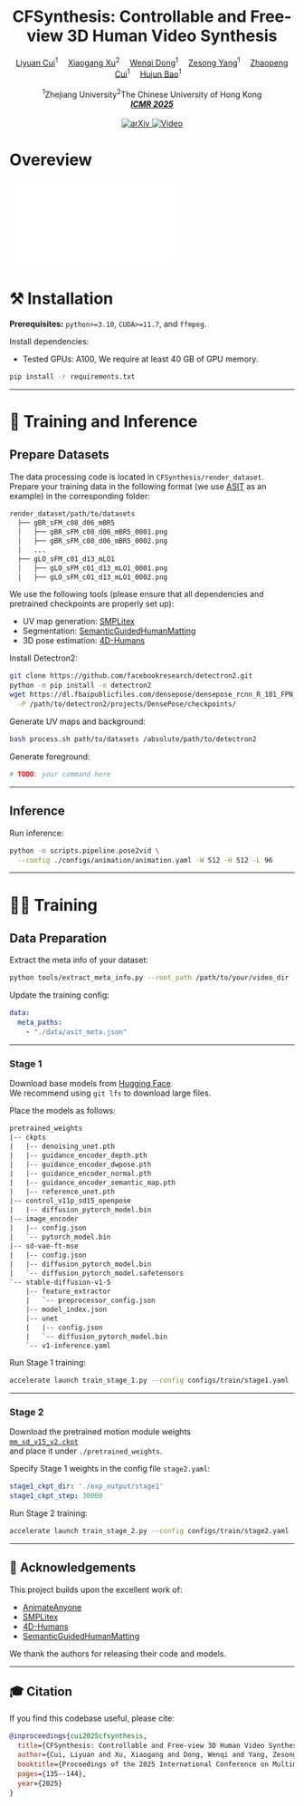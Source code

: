 <!-- # magic-edit.github.io -->
<h1 align='Center'>CFSynthesis: Controllable and Free-view 3D Human Video Synthesis</h1>

<div align='Center'>
    <a href="https://scholar.google.com/citations?hl=zh-CN&user=WhwTrhcAAAAJ"target='_blank'>Liyuan Cui</a><sup>1</sup>&emsp;
    <a href='https://xuxiaogang.com/' target='_blank'>Xiaogang Xu</a><sup>2</sup>&emsp;
    <a href='https://scholar.google.com/citations?hl=zh-CN&user=o-cC48AAAAAJ' target='_blank'>Wenqi Dong</a><sup>1</sup>&emsp;
    <a href='https://github.com/YZsZY' target='_blank'>Zesong Yang</a><sup>1</sup>&emsp;
    <a href='https://zhpcui.github.io/' target='_blank'>Zhaopeng Cui</a><sup>1</sup>&emsp;
    <a href='' target='_blank'>Hujun Bao</a><sup>1</sup>&emsp;
</div>
<br>
<div align='Center'>
    <sup>1</sup>Zhejiang University<sup>2</sup>The Chinese University of Hong Kong
</div>
<div align='Center'>
<i><strong><a href='https://dl.acm.org/doi/proceedings/10.1145/3731715' target='_blank'>ICMR 2025</a></strong></i>
</div>
<br>
<div align='Center'>
    <a href="https://arxiv.org/abs/2412.11067">
        <img src="https://img.shields.io/badge/arXiv-Paper-red?logo=arxiv&style=for-the-badge" alt="arXiv">
    </a>
    <a href="https://youtu.be/apJhMlK9yog">
        <img src="https://img.shields.io/badge/Video-Demo-blue?logo=youtube&style=for-the-badge" alt="Video">
    </a>
</div>

# Overeview

![Overeview](assets/teaser.pdf)


# ⚒️ Installation

**Prerequisites:** `python>=3.10`, `CUDA>=11.7`, and `ffmpeg`.

Install dependencies:
- Tested GPUs: A100, We require at least 40 GB of GPU memory.
```bash
pip install -r requirements.txt
```

---

# 🚀 Training and Inference 

## Prepare Datasets

The data processing code is located in `CFSynthesis/render_dataset`.  
Prepare your training data in the following format (we use [ASIT](https://google.github.io/aistplusplus_dataset/factsfigures.html) as an example) in the corresponding folder:

```text
render_dataset/path/to/datasets
  ├── gBR_sFM_c08_d06_mBR5
  │   ├── gBR_sFM_c08_d06_mBR5_0001.png
  │   ├── gBR_sFM_c08_d06_mBR5_0002.png
  │   ...
  ├── gLO_sFM_c01_d13_mLO1
  │   ├── gLO_sFM_c01_d13_mLO1_0001.png
  │   ├── gLO_sFM_c01_d13_mLO1_0002.png
```

We use the following tools (please ensure that all dependencies and pretrained checkpoints are properly set up):

- UV map generation: [SMPLitex](https://github.com/dancasas/SMPLitex)
- Segmentation: [SemanticGuidedHumanMatting](https://github.com/cxgincsu/SemanticGuidedHumanMatting)
- 3D pose estimation: [4D-Humans](https://github.com/shubham-goel/4D-Humans)

Install Detectron2:

```bash
git clone https://github.com/facebookresearch/detectron2.git
python -m pip install -e detectron2
wget https://dl.fbaipublicfiles.com/densepose/densepose_rcnn_R_101_FPN_s1x/165712084/model_final_c6ab63.pkl \
  -P /path/to/detectron2/projects/DensePose/checkpoints/
```

Generate UV maps and background:

```bash
bash process.sh path/to/datasets /absolute/path/to/detectron2
```

Generate foreground:

```bash
# TODO: your command here
```

---

## Inference

Run inference:

```bash
python -m scripts.pipeline.pose2vid \
  --config ./configs/animation/animation.yaml -W 512 -H 512 -L 96
```

---

# 🏋️‍♂️ Training

## Data Preparation

Extract the meta info of your dataset:

```bash
python tools/extract_meta_info.py --root_path /path/to/your/video_dir --dataset_name asit 
```

Update the training config:

```yaml
data:
  meta_paths:
    - "./data/asit_meta.json"
```

---

### Stage 1

Download base models from [Hugging Face](https://huggingface.co/lycui/CFSynthesis).  
We recommend using `git lfs` to download large files.

Place the models as follows:

```text
pretrained_weights
|-- ckpts  
|   |-- denoising_unet.pth
|   |-- guidance_encoder_depth.pth
|   |-- guidance_encoder_dwpose.pth
|   |-- guidance_encoder_normal.pth
|   |-- guidance_encoder_semantic_map.pth
|   |-- reference_unet.pth
|-- control_v11p_sd15_openpose
|   |-- diffusion_pytorch_model.bin
|-- image_encoder
|   |-- config.json
|   `-- pytorch_model.bin
|-- sd-vae-ft-mse
|   |-- config.json
|   |-- diffusion_pytorch_model.bin
|   `-- diffusion_pytorch_model.safetensors
`-- stable-diffusion-v1-5
    |-- feature_extractor
    |   `-- preprocessor_config.json
    |-- model_index.json
    |-- unet
    |   |-- config.json
    |   `-- diffusion_pytorch_model.bin
    `-- v1-inference.yaml
```

Run Stage 1 training:

```bash
accelerate launch train_stage_1.py --config configs/train/stage1.yaml
```

---

### Stage 2

Download the pretrained motion module weights  
[`mm_sd_v15_v2.ckpt`](https://huggingface.co/guoyww/animatediff/blob/main/mm_sd_v15_v2.ckpt)  
and place it under `./pretrained_weights`.

Specify Stage 1 weights in the config file `stage2.yaml`:

```yaml
stage1_ckpt_dir: './exp_output/stage1'
stage1_ckpt_step: 30000 
```

Run Stage 2 training:

```bash
accelerate launch train_stage_2.py --config configs/train/stage2.yaml
```

---

## 🙏 Acknowledgements

This project builds upon the excellent work of:

- [AnimateAnyone](https://github.com/MooreThreads/Moore-AnimateAnyone)
- [SMPLitex](https://github.com/dancasas/SMPLitex)
- [4D-Humans](https://github.com/shubham-goel/4D-Humans)
- [SemanticGuidedHumanMatting](https://github.com/cxgincsu/SemanticGuidedHumanMatting)

We thank the authors for releasing their code and models.

---

## 🎓 Citation

If you find this codebase useful, please cite:

```bibtex
@inproceedings{cui2025cfsynthesis,
  title={CFSynthesis: Controllable and Free-view 3D Human Video Synthesis},
  author={Cui, Liyuan and Xu, Xiaogang and Dong, Wenqi and Yang, Zesong and Bao, Hujun and Cui, Zhaopeng},
  booktitle={Proceedings of the 2025 International Conference on Multimedia Retrieval},
  pages={135--144},
  year={2025}
}
```
